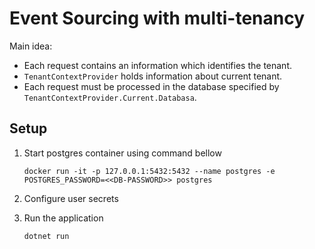 # Event Sourcing with multi-tenancy

Main idea:

- Each request contains an information which identifies the tenant.
- `TenantContextProvider` holds information about current tenant.
- Each request must be processed in the database specified by `TenantContextProvider.Current.Databasa`.

## Setup

1. Start postgres container using command bellow
    ```shell
    docker run -it -p 127.0.0.1:5432:5432 --name postgres -e POSTGRES_PASSWORD=<<DB-PASSWORD>> postgres
    ```

2. Configure user secrets

3. Run the application
    ```shell
    dotnet run
    ```